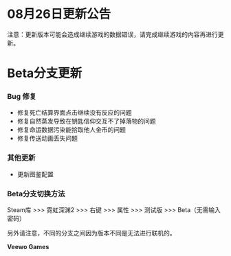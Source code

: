 # 08月26日更新公告

注意：更新版本可能会造成继续游戏的数据错误，请完成继续游戏的内容再进行更新。

# Beta分支更新

### Bug 修复

* 修复死亡结算界面点击继续没有反应的问题
* 修复自然蒸发导致在钥匙信仰交互不了掉落物的问题
* 修复命运数据污染能拾取他人金币的问题
* 修复传送动画丢失问题
### 其他更新

* 更新图鉴配置
### Beta分支切换方法

Steam库 >>> 霓虹深渊2 >>> 右键 >>> 属性 >>> 测试版 >>> Beta（无需输入密码）

另外请注意，不同的分支之间因为版本不同是无法进行联机的。

**Veewo Games**

